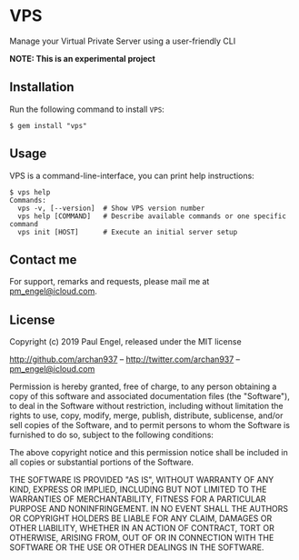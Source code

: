 # VPS

Manage your Virtual Private Server using a user-friendly CLI

**NOTE: This is an experimental project**

## Installation

Run the following command to install `VPS`:

    $ gem install "vps"

## Usage

VPS is a command-line-interface, you can print help instructions:

    $ vps help
    Commands:
      vps -v, [--version]  # Show VPS version number
      vps help [COMMAND]   # Describe available commands or one specific command
      vps init [HOST]      # Execute an initial server setup

## Contact me

For support, remarks and requests, please mail me at [pm_engel@icloud.com](mailto:pm_engel@icloud.com).

## License

Copyright (c) 2019 Paul Engel, released under the MIT license

http://github.com/archan937 – http://twitter.com/archan937 – pm_engel@icloud.com

Permission is hereby granted, free of charge, to any person obtaining a copy of this software and associated documentation files (the "Software"), to deal in the Software without restriction, including without limitation the rights to use, copy, modify, merge, publish, distribute, sublicense, and/or sell copies of the Software, and to permit persons to whom the Software is furnished to do so, subject to the following conditions:

The above copyright notice and this permission notice shall be included in all copies or substantial portions of the Software.

THE SOFTWARE IS PROVIDED "AS IS", WITHOUT WARRANTY OF ANY KIND, EXPRESS OR IMPLIED, INCLUDING BUT NOT LIMITED TO THE WARRANTIES OF MERCHANTABILITY, FITNESS FOR A PARTICULAR PURPOSE AND NONINFRINGEMENT. IN NO EVENT SHALL THE AUTHORS OR COPYRIGHT HOLDERS BE LIABLE FOR ANY CLAIM, DAMAGES OR OTHER LIABILITY, WHETHER IN AN ACTION OF CONTRACT, TORT OR OTHERWISE, ARISING FROM, OUT OF OR IN CONNECTION WITH THE SOFTWARE OR THE USE OR OTHER DEALINGS IN THE SOFTWARE.
